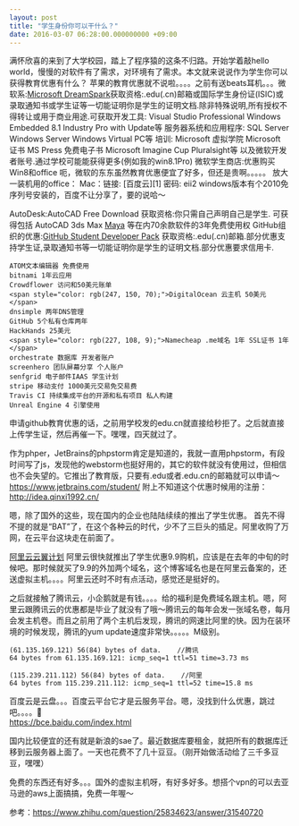 ```yaml
---
layout: post
title: "学生身份你可以干什么？"
date: 2016-03-07 06:28:00.000000000 +09:00
---
```


满怀欣喜的来到了大学校园，踏上了程序猿的这条不归路。开始学着敲hello world，慢慢的对软件有了需求，对环境有了需求。本文就来说说作为学生你可以获得教育优惠有什么？
苹果的教育优惠就不说啦。。。。之前有送beats耳机。。。微软系:<a href="//link.zhihu.com/?target=https%3A//www.dreamspark.com/" class=" wrap external" target="_blank">Microsoft DreamSpark<i></i></a>获取资格:.edu(.cn)邮箱或国际学生身份证(ISIC)或录取通知书或学生证等一切能证明你是学生的证明文档.除非特殊说明,所有授权不得转让或用于商业用途.可获取开发工具:
	Visual Studio Professional 
	Windows Embedded 8.1 Industry Pro with Update等
服务器系统和应用程序:
	SQL Server 
	Windows Server 
	Windows Virtual PC等
培训:
	Microsoft 虚拟学院
	Microsoft 证书
	MS Press 免费电子书
	Microsoft Imagine Cup
	Pluralsight等
以及微软开发者账号.通过学校可能能获得更多(例如我的win8.1Pro)
微软学生商店:优惠购买Win8和office
呃，微软的东东虽然教育优惠便宜了好多，但还是贵啊。。。。。
放大一装机用的office：
Mac：链接: [百度云][1] 密码: eii2
windows版本有个2010免序列号安装的，百度不让分享了，要的说哈～

AutoDesk:AutoCAD Free Download
获取资格:你只需自己声明自己是学生.
可获得包括
       AutoCAD
       3ds Max<i></i></a>
	<a href="//link.zhihu.com/?target=http%3A//www.autodesk.com/education/free-software/maya" class=" wrap external" target="_blank" rel="nofollow noreferrer">Maya<i></i></a>
等在内70余款软件的3年免费使用权
GitHub组织的优惠:<a href="//link.zhihu.com/?target=https%3A//education.github.com/pack" class=" wrap external" target="_blank" rel="nofollow noreferrer">GitHub Student Developer Pack</a>
获取资格:.edu(.cn)邮箱.部分优惠支持学生证,录取通知书等一切能证明你是学生的证明文档.部分优惠要求信用卡.

	ATOM文本编辑器 免费使用
	bitnami 1年云应用
	Crowdflower 访问和50美元账单
	<span style="color: rgb(247, 150, 70);">DigitalOcean 云主机 50美元</span>
	dnsimple 两年DNS管理
	GitHub 5个私有仓库两年
	HackHands 25美元
	<span style="color: rgb(227, 108, 9);">Namecheap .me域名 1年 SSL证书 1年</span>
	orchestrate 数据库 开发者账户
	screenhero 团队屏幕分享 个人账户
	senfgrid 电子邮件IAAS 学生计划
	stripe 移动支付 1000美元交易免交易费
	Travis CI 持续集成平台的开源和私有项目 私人构建
	Unreal Engine 4 引擎使用
申请github教育优惠的话，之前用学校发的edu.cn就直接给秒拒了。之后就直接上传学生证，然后再催一下。嘿嘿，四天就过了。

作为phper，JetBrains的phpstorm肯定是知道的，我就一直用phpstorm，有段时间写了js，发现他的webstorm也挺好用的，其它的软件就没有使用过，但相信也不会失望的。它推出了教育版，只要有.edu或者.edu.cn的邮箱就可以申请～
<a href="https://www.jetbrains.com/student/">https://www.jetbrains.com/student/</a>
附上不知道这个优惠时候用的注册：<a href="http://idea.qinxi1992.cn/">http://idea.qinxi1992.cn/</a>

嗯，除了国外的这些，现在国内的企业也陆陆续续的推出了学生优惠。
首先不得不提的就是“BAT”了，在这个各种云的时代，少不了三巨头的插足。阿里收购了万网，在云平台这块走在前面了。

[阿里云云翼计划](https://www.aliyun.com/act/aliyun/campus.html?spm=5176.7960203.20160203.2.6CAF6R)
阿里云很快就推出了学生优惠9.9购机，应该是在去年的中旬的时候吧。那时候就买了9.9的外加两个域名，这个博客域名也是在阿里云备案的，还送虚拟主机。。。。阿里云还时不时有点活动，感觉还是挺好的。

之后就接触了腾讯云，小企鹅就是有钱。。。。给的福利是免费域名跟主机。嗯，阿里云跟腾讯云的优惠都是毕业了就没有了哦～腾讯云的每年会发一张域名卷，每月会发主机卷。而且之前用了两个主机后发现，腾讯的网速比阿里的快。因为在装环境的时候发现，腾讯的yum update速度非常快。。。。。M级别。
```
(61.135.169.121) 56(84) bytes of data.    //腾讯
64 bytes from 61.135.169.121: icmp_seq=1 ttl=51 time=3.73 ms

(115.239.211.112) 56(84) bytes of data.    //阿里
64 bytes from 115.239.211.112: icmp_seq=1 ttl=52 time=15.8 ms
```
百度云是云盘。。。百度云平台它才是云服务平台。嗯，没找到什么优惠，跳过吧。。。。  
<a href="https://bce.baidu.com/index.html">https://bce.baidu.com/index.html</a>

国内比较便宜的还有就是新浪的sae了。最近数据库要租金，就把所有的数据库迁移到云服务器上面了。一天也花费不了几十豆豆。（刚开始做活动给了三千多豆豆，嘿嘿）

免费的东西还有好多。。。国外的虚拟主机呀，有好多好多。想搭个vpn的可以去亚马逊的aws上面搞搞，免费一年喔～

参考：https://www.zhihu.com/question/25834623/answer/31540720
